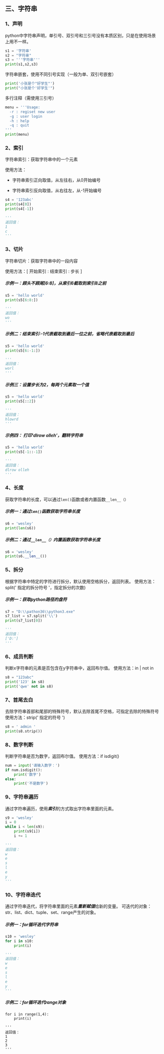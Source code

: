 ## 三、字符串
### 1、声明

python中字符串声明，单引号、双引号和三引号没有本质区别，只是在使用场景上用不一样。

```python
s1 = '字符串'
s2 = "字符串"
s3 = '''字符串'''
print(s1,s2,s3)
```

字符串嵌套，使用不同引号实现（一般为单、双引号嵌套）

```python
print('小张是个"好学生"') 
print("小张是个'好学生'")
```

多行注释（需使用三引号）

```python
menu = '''Usage:
  -r : regiset new user
  -g : user login
  -h : help
  -q : quit
'''
print(menu)
```

### 2、索引

字符串索引：获取字符串中的一个元素

使用方法：

- 字符串索引正向取值，从左往右，从0开始编号

- 字符串索引反向取值，从右往左，从-1开始编号

```python
s4 = '123abc'
print(s4[0])
print(s4[-1])

'''
返回值：
1
c
'''
```

### 3、切片

字符串切片：获取字符串中的一段内容

使用方法：[ 开始索引 : 结束索引 : 步长 ]

##### 示例一：顾头不顾尾[6:8]，从索引6截取到索引8之前

```python
s5 = 'hello world'
print(s5[6:8:])

'''
返回值：
wo
'''
```

##### 示例二：结束索引:-1代表截取到最后一位之前，省略代表截取到最后

```python
s5 = 'hello world'
print(s5[6:-1:])

'''
返回值：
worl
'''
```

##### 示例三：设置步长为2，每两个元素取一个值

```python
s5 = 'hello world'
print(s5[::2])

'''
返回值：
hlowrd
'''
```

##### 示例四： 打印'dlrow olleh'，翻转字符串

```python
s5 = 'hello world'
print(s5[-1::-1])

'''
返回值：
dlrow olleh
'''
```

### 4、长度

获取字符串的长度，可以通过`len()`函数或者内置函数`__len__（）`

##### 示例一：通过`len()`函数获取字符串长度

```python
s6 = 'wesley'
print(len(s6))
```

##### 示例二：通过`__len__（）`内置函数获取字符串长度

```python
s6 = 'wesley'
print(s6.__len__())
```

### 5、拆分

根据字符串中特定的字符进行拆分，默认使用空格拆分，返回列表。
使用方法：split(' 指定的拆分符号 '，指定拆分的次数)

##### 示例一：获取python路径的盘符

```python
s7 = "D:\\pathon36\\python3.exe"
s7_list = s7.split('\\')
print(s7_list[0])

'''
返回值：
['D:']
'''
```

### 6、成员判断

判断x字符串的元素是否包含在y字符串中，返回布尔值。
使用方法：in | not in

```python
s8 = "123abc"
print('123' in s8)
print('qwe' not in s8)
```

### 7、首尾去白

去除字符串首部和尾部的特殊符号，默认去除首尾不空格，可指定去除的特殊符号
使用方法：strip(' 指定的符号 ')

```python
s8 = ' admin '
print(s8.strip())
```

### 8、数字判断

判断字符串是否为数字，返回布尔值。
使用方法：if isdigit()

```python
num = input('请输入数字：')
if num.isdigit():
    print('数字')
else:
    print('不是数字')
```

### 9、字符串遍历

通过字符串遍历，使用***索引***的方式取出字符串里面的元素。

```python
s9 = 'wesley'
i = 0
while i < len(s9):
    print(s9[i])
    i += 1
    
'''
返回值：
w
e
s
l
e
y
'''
```

### 10、字符串迭代
通过字符串迭代，将字符串里面的元素***重新赋值***给新的变量。
可迭代的对象：str、list、dict、tuple、set、range产生的对象。

##### 示例一：for循环迭代字符串

```python
s10 = 'wesley'
for i in s10:
    print(i)

'''
返回值：
w
e
s
l
e
y
'''
```

##### 示例二：for循环迭代range对象

```pytho
for i in range(1,4):
    print(i)

'''
返回值：
1
2
3
'''
```